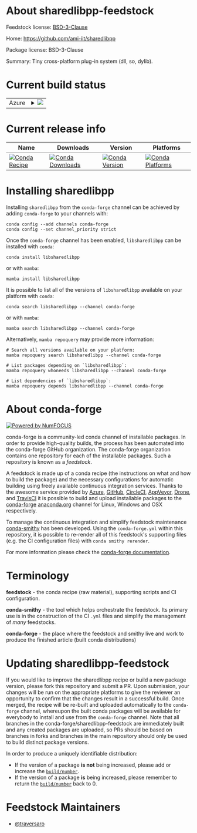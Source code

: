 About sharedlibpp-feedstock
===========================

Feedstock license: [BSD-3-Clause](https://github.com/conda-forge/sharedlibpp-feedstock/blob/main/LICENSE.txt)

Home: https://github.com/ami-iit/sharedlibpp

Package license: BSD-3-Clause

Summary: Tiny cross-platform plug-in system (dll, so, dylib).

Current build status
====================


<table>
    
  <tr>
    <td>Azure</td>
    <td>
      <details>
        <summary>
          <a href="https://dev.azure.com/conda-forge/feedstock-builds/_build/latest?definitionId=23893&branchName=main">
            <img src="https://dev.azure.com/conda-forge/feedstock-builds/_apis/build/status/sharedlibpp-feedstock?branchName=main">
          </a>
        </summary>
        <table>
          <thead><tr><th>Variant</th><th>Status</th></tr></thead>
          <tbody><tr>
              <td>linux_64</td>
              <td>
                <a href="https://dev.azure.com/conda-forge/feedstock-builds/_build/latest?definitionId=23893&branchName=main">
                  <img src="https://dev.azure.com/conda-forge/feedstock-builds/_apis/build/status/sharedlibpp-feedstock?branchName=main&jobName=linux&configuration=linux%20linux_64_" alt="variant">
                </a>
              </td>
            </tr><tr>
              <td>linux_aarch64</td>
              <td>
                <a href="https://dev.azure.com/conda-forge/feedstock-builds/_build/latest?definitionId=23893&branchName=main">
                  <img src="https://dev.azure.com/conda-forge/feedstock-builds/_apis/build/status/sharedlibpp-feedstock?branchName=main&jobName=linux&configuration=linux%20linux_aarch64_" alt="variant">
                </a>
              </td>
            </tr><tr>
              <td>linux_ppc64le</td>
              <td>
                <a href="https://dev.azure.com/conda-forge/feedstock-builds/_build/latest?definitionId=23893&branchName=main">
                  <img src="https://dev.azure.com/conda-forge/feedstock-builds/_apis/build/status/sharedlibpp-feedstock?branchName=main&jobName=linux&configuration=linux%20linux_ppc64le_" alt="variant">
                </a>
              </td>
            </tr><tr>
              <td>osx_64</td>
              <td>
                <a href="https://dev.azure.com/conda-forge/feedstock-builds/_build/latest?definitionId=23893&branchName=main">
                  <img src="https://dev.azure.com/conda-forge/feedstock-builds/_apis/build/status/sharedlibpp-feedstock?branchName=main&jobName=osx&configuration=osx%20osx_64_" alt="variant">
                </a>
              </td>
            </tr><tr>
              <td>osx_arm64</td>
              <td>
                <a href="https://dev.azure.com/conda-forge/feedstock-builds/_build/latest?definitionId=23893&branchName=main">
                  <img src="https://dev.azure.com/conda-forge/feedstock-builds/_apis/build/status/sharedlibpp-feedstock?branchName=main&jobName=osx&configuration=osx%20osx_arm64_" alt="variant">
                </a>
              </td>
            </tr><tr>
              <td>win_64</td>
              <td>
                <a href="https://dev.azure.com/conda-forge/feedstock-builds/_build/latest?definitionId=23893&branchName=main">
                  <img src="https://dev.azure.com/conda-forge/feedstock-builds/_apis/build/status/sharedlibpp-feedstock?branchName=main&jobName=win&configuration=win%20win_64_" alt="variant">
                </a>
              </td>
            </tr>
          </tbody>
        </table>
      </details>
    </td>
  </tr>
</table>

Current release info
====================

| Name | Downloads | Version | Platforms |
| --- | --- | --- | --- |
| [![Conda Recipe](https://img.shields.io/badge/recipe-libsharedlibpp-green.svg)](https://anaconda.org/conda-forge/libsharedlibpp) | [![Conda Downloads](https://img.shields.io/conda/dn/conda-forge/libsharedlibpp.svg)](https://anaconda.org/conda-forge/libsharedlibpp) | [![Conda Version](https://img.shields.io/conda/vn/conda-forge/libsharedlibpp.svg)](https://anaconda.org/conda-forge/libsharedlibpp) | [![Conda Platforms](https://img.shields.io/conda/pn/conda-forge/libsharedlibpp.svg)](https://anaconda.org/conda-forge/libsharedlibpp) |

Installing sharedlibpp
======================

Installing `sharedlibpp` from the `conda-forge` channel can be achieved by adding `conda-forge` to your channels with:

```
conda config --add channels conda-forge
conda config --set channel_priority strict
```

Once the `conda-forge` channel has been enabled, `libsharedlibpp` can be installed with `conda`:

```
conda install libsharedlibpp
```

or with `mamba`:

```
mamba install libsharedlibpp
```

It is possible to list all of the versions of `libsharedlibpp` available on your platform with `conda`:

```
conda search libsharedlibpp --channel conda-forge
```

or with `mamba`:

```
mamba search libsharedlibpp --channel conda-forge
```

Alternatively, `mamba repoquery` may provide more information:

```
# Search all versions available on your platform:
mamba repoquery search libsharedlibpp --channel conda-forge

# List packages depending on `libsharedlibpp`:
mamba repoquery whoneeds libsharedlibpp --channel conda-forge

# List dependencies of `libsharedlibpp`:
mamba repoquery depends libsharedlibpp --channel conda-forge
```


About conda-forge
=================

[![Powered by
NumFOCUS](https://img.shields.io/badge/powered%20by-NumFOCUS-orange.svg?style=flat&colorA=E1523D&colorB=007D8A)](https://numfocus.org)

conda-forge is a community-led conda channel of installable packages.
In order to provide high-quality builds, the process has been automated into the
conda-forge GitHub organization. The conda-forge organization contains one repository
for each of the installable packages. Such a repository is known as a *feedstock*.

A feedstock is made up of a conda recipe (the instructions on what and how to build
the package) and the necessary configurations for automatic building using freely
available continuous integration services. Thanks to the awesome service provided by
[Azure](https://azure.microsoft.com/en-us/services/devops/), [GitHub](https://github.com/),
[CircleCI](https://circleci.com/), [AppVeyor](https://www.appveyor.com/),
[Drone](https://cloud.drone.io/welcome), and [TravisCI](https://travis-ci.com/)
it is possible to build and upload installable packages to the
[conda-forge](https://anaconda.org/conda-forge) [anaconda.org](https://anaconda.org/)
channel for Linux, Windows and OSX respectively.

To manage the continuous integration and simplify feedstock maintenance
[conda-smithy](https://github.com/conda-forge/conda-smithy) has been developed.
Using the ``conda-forge.yml`` within this repository, it is possible to re-render all of
this feedstock's supporting files (e.g. the CI configuration files) with ``conda smithy rerender``.

For more information please check the [conda-forge documentation](https://conda-forge.org/docs/).

Terminology
===========

**feedstock** - the conda recipe (raw material), supporting scripts and CI configuration.

**conda-smithy** - the tool which helps orchestrate the feedstock.
                   Its primary use is in the construction of the CI ``.yml`` files
                   and simplify the management of *many* feedstocks.

**conda-forge** - the place where the feedstock and smithy live and work to
                  produce the finished article (built conda distributions)


Updating sharedlibpp-feedstock
==============================

If you would like to improve the sharedlibpp recipe or build a new
package version, please fork this repository and submit a PR. Upon submission,
your changes will be run on the appropriate platforms to give the reviewer an
opportunity to confirm that the changes result in a successful build. Once
merged, the recipe will be re-built and uploaded automatically to the
`conda-forge` channel, whereupon the built conda packages will be available for
everybody to install and use from the `conda-forge` channel.
Note that all branches in the conda-forge/sharedlibpp-feedstock are
immediately built and any created packages are uploaded, so PRs should be based
on branches in forks and branches in the main repository should only be used to
build distinct package versions.

In order to produce a uniquely identifiable distribution:
 * If the version of a package **is not** being increased, please add or increase
   the [``build/number``](https://docs.conda.io/projects/conda-build/en/latest/resources/define-metadata.html#build-number-and-string).
 * If the version of a package **is** being increased, please remember to return
   the [``build/number``](https://docs.conda.io/projects/conda-build/en/latest/resources/define-metadata.html#build-number-and-string)
   back to 0.

Feedstock Maintainers
=====================

* [@traversaro](https://github.com/traversaro/)

